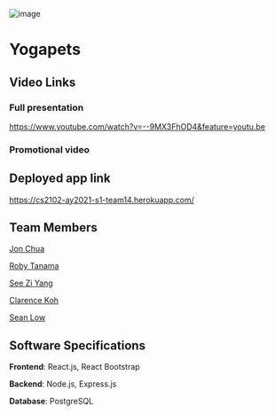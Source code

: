 ![image](https://user-images.githubusercontent.com/42912708/99149036-831c9280-26c6-11eb-88fa-9509c249a022.png)

# Yogapets 

## Video Links

### Full presentation
https://www.youtube.com/watch?v=--9MX3FhOD4&feature=youtu.be

### Promotional video

## Deployed app link
https://cs2102-ay2021-s1-team14.herokuapp.com/

## Team Members 

[Jon Chua](https://www.github.com/jon-chua)

[Roby Tanama](https://www.github.com/tanamaroby)

[See Zi Yang](https://www.github.com/seeziyang)

[Clarence Koh](https://www.github.com/fatclarence)

[Sean Low](https://www.github.com/seanlowjk)

## Software Specifications 

**Frontend**: React.js, React Bootstrap

**Backend**: Node.js, Express.js 

**Database**: PostgreSQL 
